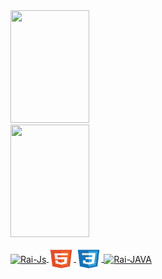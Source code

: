 <div >
  <a href="https://github.com/raiisoares">
  <img width="50% vw" height="180em" src="https://github-readme-stats.vercel.app/api?username=raiisoares&show_icons=true&theme=onedark&include_all_commits=true&count_private=true"/>
  <img width="50% vw" height="180em" src="https://github-readme-stats.vercel.app/api/top-langs/?username=raiisoares&layout=compact&langs_count=7&theme=onedark"/>
</div>
  
  <div style="display: inline_block"><br>
  <img align="center" alt="Rai-Js" height="30" width="40" src="https://cdn.jsdelivr.net/gh/devicons/devicon/icons/javascript/javascript-original.svg">
  <img align="center" alt="Rai-HTML" height="30" width="40" src="https://raw.githubusercontent.com/devicons/devicon/master/icons/html5/html5-original.svg">
  <img align="center" alt="Rai-CSS" height="30" width="40" src="https://raw.githubusercontent.com/devicons/devicon/master/icons/css3/css3-original.svg">       
  <img align="center" alt="Rai-JAVA" height="30" width="40" src="https://cdn.jsdelivr.net/gh/devicons/devicon/icons/java/java-original.svg">  
</div>
